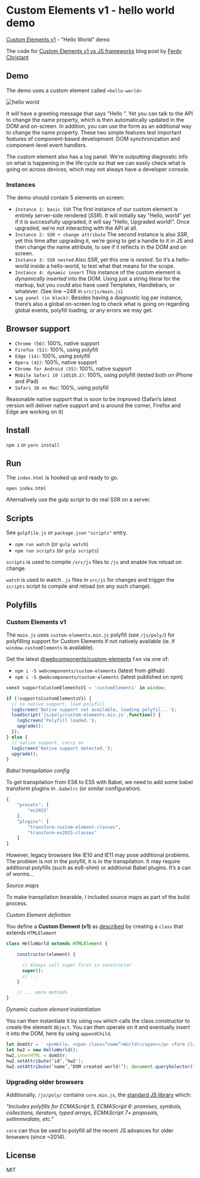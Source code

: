 # Custom Elements v1 - hello world demo

[Custom Elements v1](https://developer.mozilla.org/en-US/docs/Web/Web_Components/Custom_Elements) - "Hello World" demo

The code for [Custom Elements v1 vs JS frameworks](https://ferdychristant.com/custom-elements-v1-vs-js-frameworks-e086638cd1a9#.csh0br49h) blog post by [Ferdy Christant](https://ferdychristant.com)

## Demo

The demo uses a custom element called `<hello-world>`

![hello world](https://github.com/kristianmandrup/ce-hw/raw/master/images/screenshot1.png "<hello-world> screenshot")

It will have a greeting message that says "Hello <default value>”. Yet you can talk to the API to change the name property, which is then automatically updated in the DOM and on-screen. In addition, you can use the form as an additional way to change the name property. These two simple features test important features of component-based development: DOM synchronization and component-level event handlers.

The custom element also has a log panel. We’re outputting diagnostic info on what is happening in the life cycle so that we can easily check what is going on across devices, which may not always have a developer console.

### Instances

The demo should contain 5 elements on screen:
- `Instance 1: basic SSR` The first instance of our custom element is entirely server-side rendered (*SSR*). It will initially say "Hello, world” yet if it is successfully upgraded, it will say "Hello, Upgraded world!”. Once upgraded, we’re not interacting with the API at all.
- `Instance 2: SSR + change attribute` The second instance is also *SSR*, yet this time after upgrading it, we’re going to get a handle to it in JS and then change the name attribute, to see if it reflects in the DOM and on screen.
- `Instance 3: SSR nested` Also *SSR*, yet this one is *nested*. So it’s a hello-world inside a hello-world, to test what that means for the scope.
- `Instance 4: dynamic insert` This instance of the custom element is *dynamically inserted* into the DOM. Using just a string literal for the markup, but you could also have used Templates, Handlebars, or whatever. (See line ~248 in `src/js/main.js`)
- `Log panel (in black)`: Besides having a diagnostic log per instance, there’s also a global on-screen log to check what is going on regarding global events, polyfill loading, or any errors we may get.

## Browser support
- `Chrome (56)`: 100%, native support
- `Firefox (51)`: 100%, using polyfill
- `Edge (14)`: 100%, using polyfill
- `Opera (42)`: 100%, native support
- `Chrome for Android (55)`: 100%, native support
- `Mobile Safari 10 (iOS10.2)`: 100%, using polyfill (tested both on iPhone and iPad)
- `Safari 10 on Mac`: 100%, using polyfill

Reasonable native support that is soon to be improved (Safari’s latest version will deliver native support and is around the corner, Firefox and Edge are working on it)

## Install

`npm i` or `yarn install`

## Run

The `index.html` is hooked up and ready to go.

`open index.html`

Alternatively use the gulp script to do real SSR on a server.

## Scripts

See `gulpfile.js` or `package.json` `"scripts"` entry.

- `npm run watch` (or `gulp watch`)
- `npm run scripts` (or `gulp scripts`)

`scripts` is used to compile `/src/js` files to `/js` and enable live reload on change.

`watch` is used to watch `.js` files in `src/js` for changes and trigger the `scripts` script to compile and reload (on any such change).

## Polyfills

### Custom Elements v1

The `main.js` uses `custom-elements.min.js` polyfill (see `/js/poly/`) for polyfilling support for Custom Elements if not natively available (ie. if `window.customElements` is available).

Get the latest [@webcomponents/custom-elements](https://github.com/webcomponents/custom-elements) f.ex via one of:

- `npm i -S webcomponents/custom-elements` (latest from github)
- `npm i -S @webcomponents/custom-elements` (latest published on npm)

```js
const supportsCustomElementsV1 = 'customElements' in window;

if (!supportsCustomElementsV1) {
  // no native support, load polyfill
  logScreen('Native support not available, loading polyfil...');
  loadScript('js/poly/custom-elements.min.js',function() {
    logScreen('Polyfill loaded.');
    upgrade();
  });
} else {
  // native support, carry on
  logScreen('Native support detected.');
  upgrade();
}
```

*Babel transpilation config*

To get transpilation from ES6 to ES5 with Babel, we need to add some babel transform plugins in `.babelrc` (or similar configuration).

```js
{
    "presets": [
        "es2015"
    ],
    "plugins": [
        "transform-custom-element-classes",
        "transform-es2015-classes"
    ]
}
```

However, legacy browsers like IE10 and IE11 may pose additional problems. The problem is not in the polyfill, it is in the transpilation. It may require additional polyfills (such as es6-shim) or additional Babel plugins. It’s a can of worms...

*Source maps*

To make transpilation bearable, I included source maps as part of the build process.

*Custom Element definition*

You define a **Custom Element (v1)** as [described](https://developers.google.com/web/fundamentals/getting-started/primers/customelements) by creating a `class`  that extends `HTMLElement`

```js
class HelloWorld extends HTMLElement {

    constructor(element) {

      // Always call super first in constructor
      super();
      // ...
    }

    // ... more methods
}
```

*Dynamic custom element instantiation*

You can then instantiate it by using `new` which calls the class constructor to create the element `Object`. You can then operate on it and eventually insert it into the DOM, here by using `appendChild`.

```js
let domStr = ` <p>Hello, <span class=”name”>World!</span></p> <form class=”frm” action=”” method=”post” accept-charset=”UTF-8"> <input type=”text” class=”nameField” value=”” /> <input type=”submit” value=”submit” /> </form> <ul class=”log”> <li>DOM init</li> </ul> `; 
let hw2 = new HelloWorld();
hw2.innerHTML = domStr; 
hw2.setAttribute(‘id’,’hw2'); 
hw2.setAttribute(‘name’,’DOM created world!’); document.querySelector("#instances”).appendChild(hw2); 
```

### Upgrading older browsers

Additionally, `/js/poly/` contains `core.min.js`, the [standard JS library](https://github.com/zloirock/core-js) which:

_"Includes polyfills for ECMAScript 5, ECMAScript 6: promises, symbols, collections, iterators, typed arrays, ECMAScript 7+ proposals, setImmediate, etc."_

`core` can thus be used to polyfill all the recent JS advances for older browsers (since ~2014).

## License

MIT
